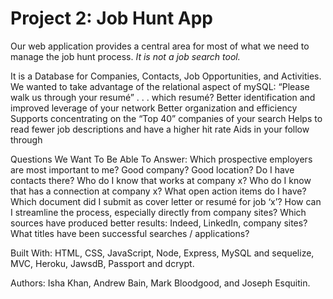 # Project 2: Job Hunt App

Our web application provides a central area for most of what we need to manage the job hunt process. 
_It is not a job search tool._

It is a Database for Companies, Contacts, Job Opportunities, and Activities.
We wanted to take advantage of the relational aspect of mySQL: “Please walk us through your resumé” . . . which resumé?
Better identification and improved leverage of your network
Better organization and efficiency
Supports concentrating on the “Top 40” companies of your search
Helps to read fewer job descriptions and have a higher hit rate
Aids in your follow through

Questions We Want To Be Able To Answer:
Which prospective employers are most important to me?
Good company?
Good location?
Do I have contacts there?
Who do I know that works at company x?
Who do I know that has a connection at company x?
What open action items do I have?
Which document did I submit as cover letter or resumé for job ‘x’?
How can I streamline the process, especially directly from company sites?
Which sources have produced better results: Indeed, LinkedIn, company sites?
What titles have been successful searches / applications?

Built With:
HTML, CSS, JavaScript, Node, Express, MySQL and sequelize, MVC, Heroku, JawsdB, Passport and dcrypt.

Authors:
Isha Khan, Andrew Bain, Mark Bloodgood, and Joseph Esquitin.
